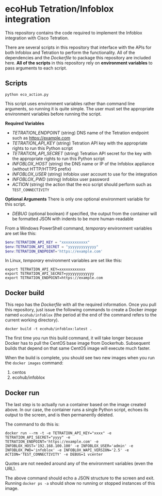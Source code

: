 # ecoHub Tetration/Infoblox integration

This repository contains the code required to implement the Infoblox integration with Cisco Tetration.

There are several scripts in this repository that interface with the APIs for both Infoblox and Tetration to perform the functionality. All of the dependencies and the *Dockerfile* to package this repository are included here. **All of the scripts** in this repository rely on **environment variables** to pass arguments to each script.

## Scripts

```
python eco_action.py
```

This script uses environment variables rather than command line arguments, so running it is quite simple. The user must set the appropriate environment variables before running the script.

**Required Variables**
- *TETRATION_ENDPOINT* (string) DNS name of the Tetration endpoint such as https://example.com
- *TETRATION_API_KEY* (string) Tetration API key with the appropriate rights to run this Python script
- *TETRATION_API_SECRET* (string) Tetration API secret for the key with the appropriate rights to run this Python script
- *INFOBLOX_HOST* (string) the DNS name or IP of the Infoblox appliance (without HTTP/HTTPS prefix)
- *INFOBLOX_USER* (string) Infoblox user account to use for the integration
- *INFOBLOX_PWD* (string) Infoblox user password
- *ACTION* (string) the action that the eco script should perform such as `TEST_CONNECTIVITY`

**Optional Arguments**
There is only one optional environment variable for this script.
- *DEBUG* (optional boolean) if specified, the output from the container will be formatted JSON with indents to be more human-readable

From a Windows PowerShell command, *temporary* environment variables are set like this:
```powershell
$env:TETRATION_API_KEY = "xxxxxxxxxxxx"
$env:TETRATION_API_SECRET = "yyyyyyyyyyyyy"
$env:TETRATION_ENDPOINT='https://example.com'
```

In Linux, *temporary* environment variables are set like this:

```linux
export TETRATION_API_KEY=xxxxxxxxxxxx
export TETRATION_API_SECRET=yyyyyyyyyyyyy
export TETRATION_ENDPOINT=https://example.com
```

## Docker build

This repo has the *Dockerfile* with all the required information. Once you pull this repository, just issue the following commands to create a Docker *image* named `ecohub/infoblox` (the period at the end of the command refers to the current working directory).

```docker
docker build -t ecohub/infoblox:latest .
```

The first time you run this build command, it will take longer because Docker has to pull the CentOS base image from Dockerhub. Subsequent builds that depend on that same CentOS image will execute much faster.

When the build is complete, you should see two new images when you run the `docker images` command:
1. centos
2. ecohub/infoblox

## Docker run ##

The last step is to actually run a container based on the image created above. In our case, the container runs a single Python script, echoes its output to the screen, and is then permanently deleted.

The command to do this is:

```docker
docker run --rm -t -e TETRATION_API_KEY="xxxx" -e TETRATION_API_SECRET="yyyy" -e TETRATION_ENDPOINT='https://example.com' -e INFOBLOX_HOST='192.168.100.100' -e INFOBLOX_USER='admin' -e INFOBLOX_PWD='infoblox' -e INFOBLOX_WAPI_VERSION='2.5' -e ACTION='TEST_CONNECTIVITY' -e DEBUG=1 vcenter
```

Quotes are not needed around any of the environment variables (even the URL).

The above command should echo a JSON structure to the screen and exit. Running `docker ps -a` should show no running or stopped instances of this image.